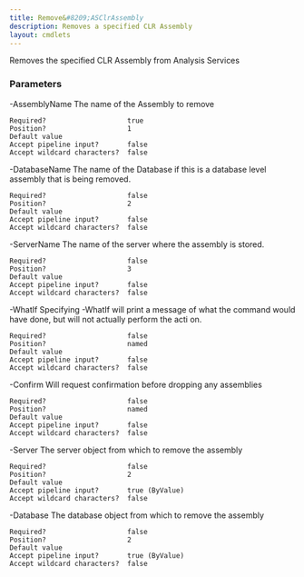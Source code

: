 ```yaml
---
title: Remove&#8209;ASClrAssembly
description: Removes a specified CLR Assembly
layout: cmdlets
---
```


Removes the specified CLR Assembly from Analysis Services


### Parameters

-AssemblyName <String>
    The name of the Assembly to remove
    
    Required?                    true
    Position?                    1
    Default value                
    Accept pipeline input?       false
    Accept wildcard characters?  false
    

-DatabaseName <String>
    The name of the Database if this is a database level assembly that is being removed.
    
    Required?                    false
    Position?                    2
    Default value                
    Accept pipeline input?       false
    Accept wildcard characters?  false
    

-ServerName <String>
    The name of the server where the assembly is stored.
    
    Required?                    false
    Position?                    3
    Default value                
    Accept pipeline input?       false
    Accept wildcard characters?  false
    

-WhatIf 
    Specifying -WhatIf will print a message of what the command would have done, but will not actually perform the acti
    on.
    
    Required?                    false
    Position?                    named
    Default value                
    Accept pipeline input?       false
    Accept wildcard characters?  false
    

-Confirm 
    Will request confirmation before dropping any assemblies
    
    Required?                    false
    Position?                    named
    Default value                
    Accept pipeline input?       false
    Accept wildcard characters?  false
    

-Server <Server>
    The server object from which to remove the assembly
    
    Required?                    false
    Position?                    2
    Default value                
    Accept pipeline input?       true (ByValue)
    Accept wildcard characters?  false
    

-Database <Database>
    The database object from which to remove the assembly
    
    Required?                    false
    Position?                    2
    Default value                
    Accept pipeline input?       true (ByValue)
    Accept wildcard characters?  false
